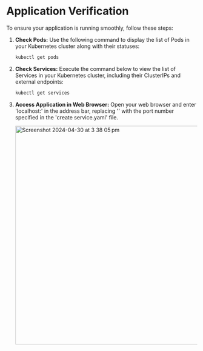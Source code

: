 # Application Verification 

To ensure your application is running smoothly, follow these steps:

1. **Check Pods:**
   Use the following command to display the list of Pods in your Kubernetes cluster along with their statuses:
   ```bash
   kubectl get pods

2. **Check Services:**
   Execute the command below to view the list of Services in your Kubernetes cluster, including their ClusterIPs and external endpoints:
   ```bash
   kubectl get services

3. **Access Application in Web Browser:**
   Open your web browser and enter 'localhost:<local port>' in the address bar, replacing '<local port>' with the port number specified in the 'create service.yaml' file.
   
   <img width="577" alt="Screenshot 2024-04-30 at 3 38 05 pm" src="https://github.com/gaurav3444/sit323-737-2024-t1-prac7c/assets/66586901/222dccd3-44de-488b-8ebc-e21088fdb0eb">
   
